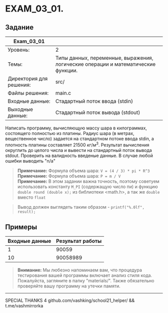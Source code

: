 # EXAM_03_01. 

## Задание
| Exam_03_01 | |
| ------ | ------- |
| Уровень: | 2 |
| Темы: | Типы данных, переменные, выражения, логические операции и математические функции. |
| Директория для решения: | src/ |
| Файлы решения: | main.c |
| Входные данные: | Стадартный поток ввода (stdin) |
| Выходные данные: | Стадартный поток вывода (stdout) |

Написать программу, вычисляющую массу шара в килограммах, состоящего полностью из платины. Радиус шара (в метрах, вещественное число) задается на стандартном потоке ввода stdin, а плотность платины составляет 21500 $`кг/м^3`$. Результат вычисления округлить до целого числа и вывести на стандартный поток вывода stdout. Проверить на валидность введеные данные. В случае любой ошибки выводить "n/a"

> **Примечание:** Формула объема шара: `V = (4 / 3) * pi * R^3` \
> **Примечание:** Формула объема шара: `P = m / V` \
> **Примечание:** В этом задании важна точность, поэтому советуем использовать константу `M_PI` (содержащую число пи) и функцию `double round (double x);` из библиотеки <math.h>, а так же `double` вместо `float`

> Вывод должен выглядеть таким образом - `printf("%.0lf", result);`

## Примеры

| Входные данные | Результат работы |
| ------ | ------ |
| 1 | 90059 |
| 10 | 90058989 |

> **Внимание:** Мы любезно напоминаем вам, что процедура тестирования вашей программы включает анализ стиля кода. Пожалуйста, загляните в папку "materials/". Также обязательно проверяйте вашу программу на утечки памяти.

---
SPECIAL THANKS 4 github.com/vashking/school21_helper/ && t.me/vashmirrorka